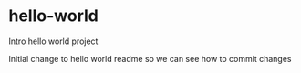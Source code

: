 # hello-world
Intro hello world project

Initial change to hello world readme
so we can see how to commit changes
